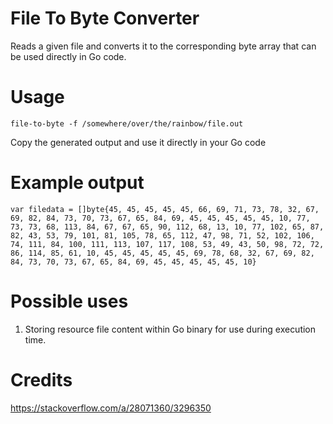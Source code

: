 # File To Byte Converter

Reads a given file and converts it to the corresponding byte array that can be used directly in Go code.


# Usage

```
file-to-byte -f /somewhere/over/the/rainbow/file.out
```

Copy the generated output and use it directly in your Go code

# Example output
```
var filedata = []byte{45, 45, 45, 45, 45, 66, 69, 71, 73, 78, 32, 67, 69, 82, 84, 73, 70, 73, 67, 65, 84, 69, 45, 45, 45, 45, 45, 10, 77, 73, 73, 68, 113, 84, 67, 67, 65, 90, 112, 68, 13, 10, 77, 102, 65, 87, 82, 43, 53, 79, 101, 81, 105, 78, 65, 112, 47, 98, 71, 52, 102, 106, 74, 111, 84, 100, 111, 113, 107, 117, 108, 53, 49, 43, 50, 98, 72, 72, 86, 114, 85, 61, 10, 45, 45, 45, 45, 45, 69, 78, 68, 32, 67, 69, 82, 84, 73, 70, 73, 67, 65, 84, 69, 45, 45, 45, 45, 45, 10}
```

# Possible uses
1. Storing resource file content within Go binary for use during execution time.

# Credits
https://stackoverflow.com/a/28071360/3296350